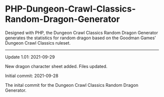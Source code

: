 # PHP-Dungeon-Crawl-Classics-Random-Dragon-Generator
Designed with PHP, the Dungeon Crawl Classics Random Dragon Generator generates the statistics for random dragon based on the Goodman Games’ Dungeon Crawl Classics ruleset.

------------------

Update 1.01: 2021-09-29

New dragon character sheet added.  Files updated.



Initial commit: 2021-09-28

The inital commit for the Dungeon Crawl Classics Random Dragon Generator.
